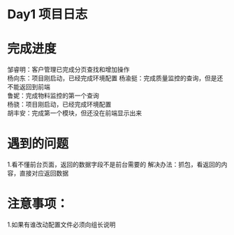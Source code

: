 

# Day1 项目日志

# 完成进度
邹睿明：客户管理已完成分页查找和增加操作  
杨向东：项目刚启动，已经完成环境配置 
杨渝挺：完成质量监控的查询，但是还不能返回到前端  
鲁妮：完成物料监控的第一个查询  
杨骁：项目刚启动，已经完成环境配置  
胡丰安：完成第一个模块，但还没在前端显示出来  

# 遇到的问题  
1.看不懂前台页面，返回的数据字段不是前台需要的 解决办法：抓包，看返回的内容，直接对应返回数据


# 注意事项： 
1.如果有谁改动配置文件必须向组长说明
